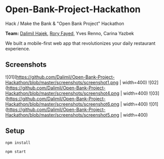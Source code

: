 # Open-Bank-Project-Hackathon
Hack / Make the Bank &amp; "Open Bank Project" Hackathon 

**Team:** [Dalimil Hajek](https://github.com/dalimil), [Rory Fayed](https://github.com/roryfayed), Yves Renno, Carina Yazbek

We built a mobile-first web app that revolutionizes your daily restaurant experience.

## Screenshots
![01](https://github.com/Dalimil/Open-Bank-Project-Hackathon/blob/master/screenshots/screenshot1.png | width=400)
![02](https://github.com/Dalimil/Open-Bank-Project-Hackathon/blob/master/screenshots/screenshot4.png | width=400)
![03](https://github.com/Dalimil/Open-Bank-Project-Hackathon/blob/master/screenshots/screenshot6.png | width=400)
![01](https://github.com/Dalimil/Open-Bank-Project-Hackathon/blob/master/screenshots/screenshot5.png | width=400)

## Setup 

```
npm install

npm start
```
